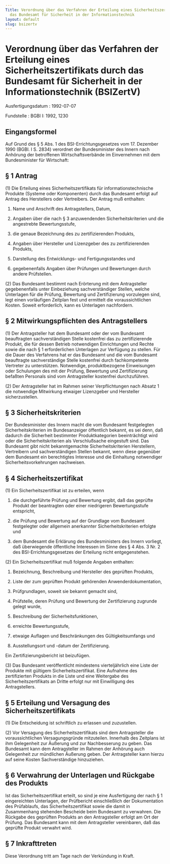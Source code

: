 ```yaml
---
Title: Verordnung über das Verfahren der Erteilung eines Sicherheitszertifikats durch
  das Bundesamt für Sicherheit in der Informationstechnik
layout: default
slug: bsizertv
---
```


# Verordnung über das Verfahren der Erteilung eines Sicherheitszertifikats durch das Bundesamt für Sicherheit in der Informationstechnik (BSIZertV)

Ausfertigungsdatum
:   1992-07-07

Fundstelle
:   BGBl I: 1992, 1230



## Eingangsformel

Auf Grund des § 5 Abs. 1 des BSI-Errichtungsgesetzes vom 17. Dezember
1990 (BGBl. I S. 2834) verordnet der Bundesminister des Innern nach
Anhörung der betroffenen Wirtschaftsverbände im Einvernehmen mit dem
Bundesminister für Wirtschaft:


## § 1 Antrag

(1) Die Erteilung eines Sicherheitszertifikats für
informationstechnische Produkte (Systeme oder Komponenten) durch das
Bundesamt erfolgt auf Antrag des Herstellers oder Vertreibers. Der
Antrag muß enthalten:

1.  Name und Anschrift des Antragstellers, Datum,


2.  Angaben über die nach § 3 anzuwendenden Sicherheitskriterien und die
    angestrebte Bewertungsstufe,


3.  die genaue Bezeichnung des zu zertifizierenden Produkts,


4.  Angaben über Hersteller und Lizenzgeber des zu zertifizierenden
    Produkts,


5.  Darstellung des Entwicklungs- und Fertigungsstandes und


6.  gegebenenfalls Angaben über Prüfungen und Bewertungen durch andere
    Prüfstellen.




(2) Das Bundesamt bestimmt nach Erörterung mit dem Antragsteller
gegebenenfalls unter Einbeziehung sachverständiger Stellen, welche
Unterlagen für die Prüfung, Bewertung und Zertifizierung vorzulegen
sind, legt einen vorläufigen Zeitplan fest und ermittelt die
voraussichtlichen Kosten. Soweit erforderlich, kann es Unterlagen
nachfordern.


## § 2 Mitwirkungspflichten des Antragstellers

(1) Der Antragsteller hat dem Bundesamt oder der vom Bundesamt
beauftragten sachverständigen Stelle kostenfrei das zu zertifizierende
Produkt, die für dessen Betrieb notwendigen Einrichtungen und Rechte
sowie die nach § 1 erforderlichen Unterlagen zur Verfügung zu stellen.
Für die Dauer des Verfahrens hat er das Bundesamt und die vom
Bundesamt beauftragte sachverständige Stelle kostenfrei durch
fachkompetente Vertreter zu unterstützen. Notwendige, produktbezogene
Einweisungen oder Schulungen des mit der Prüfung, Bewertung und
Zertifizierung befaßten Personals sind vom Antragsteller kostenfrei
durchzuführen.

(2) Der Antragsteller hat im Rahmen seiner Verpflichtungen nach Absatz
1 die notwendige Mitwirkung etwaiger Lizenzgeber und Hersteller
sicherzustellen.


## § 3 Sicherheitskriterien

Der Bundesminister des Innern macht die vom Bundesamt festgelegten
Sicherheitskriterien im Bundesanzeiger öffentlich bekannt, es sei
denn, daß dadurch die Sicherheit bestimmter Produktkategorien
beeinträchtigt wird oder die Sicherheitskriterien als Verschlußsache
eingestuft sind. Das Bundesamt gibt nicht bekanntgemachte
Sicherheitskriterien Herstellern, Vertreibern und sachverständigen
Stellen bekannt, wenn diese gegenüber dem Bundesamt ein berechtigtes
Interesse und die Einhaltung notwendiger Sicherheitsvorkehrungen
nachweisen.


## § 4 Sicherheitszertifikat

(1) Ein Sicherheitszertifikat ist zu erteilen, wenn

1.  die durchgeführte Prüfung und Bewertung ergibt, daß das geprüfte
    Produkt der beantragten oder einer niedrigeren Bewertungsstufe
    entspricht,


2.  die Prüfung und Bewertung auf der Grundlage vom Bundesamt festgelegter
    oder allgemein anerkannter Sicherheitskriterien erfolgte und


3.  dem Bundesamt die Erklärung des Bundesministers des Innern vorliegt,
    daß überwiegende öffentliche Interessen im Sinne des § 4 Abs. 3 Nr. 2
    des BSI-Errichtungsgesetzes der Erteilung nicht entgegenstehen.




(2) Ein Sicherheitszertifikat muß folgende Angaben enthalten:

1.  Bezeichnung, Beschreibung und Hersteller des geprüften Produkts,


2.  Liste der zum geprüften Produkt gehörenden Anwenderdokumentation,


3.  Prüfgrundlagen, soweit sie bekannt gemacht sind,


4.  Prüfstelle, deren Prüfung und Bewertung der Zertifizierung zugrunde
    gelegt wurde,


5.  Beschreibung der Sicherheitsfunktionen,


6.  erreichte Bewertungsstufe,


7.  etwaige Auflagen und Beschränkungen des Gültigkeitsumfangs und


8.  Ausstellungsort und -datum der Zertifizierung.



Ein Zertifizierungsbericht ist beizufügen.

(3) Das Bundesamt veröffentlicht mindestens vierteljährlich eine Liste
der Produkte mit gültigem Sicherheitszertifikat. Eine Aufnahme des
zertifizierten Produkts in die Liste und eine Weitergabe des
Sicherheitszertifikats an Dritte erfolgt nur mit Einwilligung des
Antragstellers.


## § 5 Erteilung und Versagung des Sicherheitszertifikats

(1) Die Entscheidung ist schriftlich zu erlassen und zuzustellen.

(2) Vor Versagung des Sicherheitszertifikats sind dem Antragsteller
die voraussichtlichen Versagungsgründe mitzuteilen. Innerhalb des
Zeitplans ist ihm Gelegenheit zur Äußerung und zur Nachbesserung zu
geben. Das Bundesamt kann dem Antragsteller im Rahmen der Anhörung
auch Gelegenheit zur mündlichen Äußerung geben. Der Antragsteller kann
hierzu auf seine Kosten Sachverständige hinzuziehen.


## § 6 Verwahrung der Unterlagen und Rückgabe des Produkts

Ist das Sicherheitszertifikat erteilt, so sind je eine Ausfertigung
der nach § 1 eingereichten Unterlagen, der Prüfbericht einschließlich
der Dokumentation des Prüfablaufs, das Sicherheitszertifikat sowie die
damit in Zusammenhang stehenden Bescheide beim Bundesamt zu verwahren.
Die Rückgabe des geprüften Produkts an den Antragsteller erfolgt am
Ort der Prüfung. Das Bundesamt kann mit dem Antragsteller vereinbaren,
daß das geprüfte Produkt verwahrt wird.


## § 7 Inkrafttreten

Diese Verordnung tritt am Tage nach der Verkündung in Kraft.


